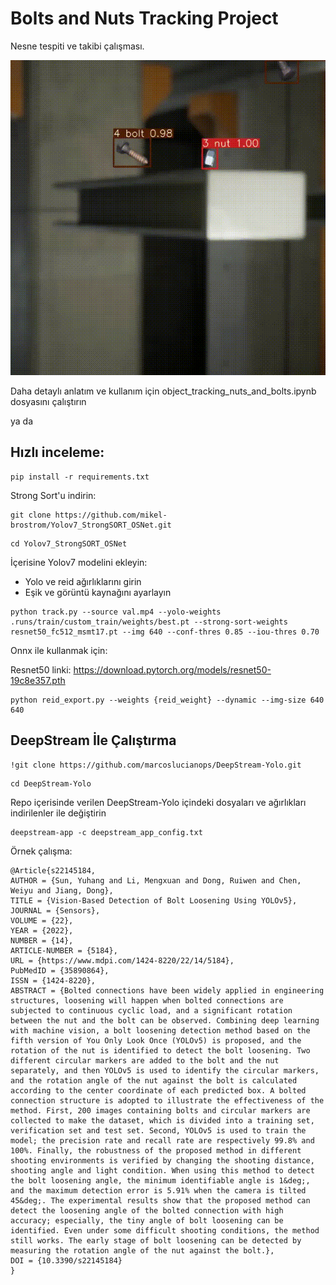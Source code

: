 # Bolts and Nuts Tracking Project
Nesne tespiti ve takibi çalışması.

![Output](./output_Trim.gif)

Daha detaylı anlatım ve kullanım için object_tracking_nuts_and_bolts.ipynb dosyasını çalıştırın

ya da

## Hızlı inceleme:

```
pip install -r requirements.txt
```
Strong Sort'u indirin:
```
git clone https://github.com/mikel-brostrom/Yolov7_StrongSORT_OSNet.git
```
```
cd Yolov7_StrongSORT_OSNet
```
İçerisine Yolov7 modelini ekleyin:

- Yolo ve reid ağırlıklarını girin
- Eşik ve görüntü kaynağını ayarlayın
```
python track.py --source val.mp4 --yolo-weights .runs/train/custom_train/weights/best.pt --strong-sort-weights resnet50_fc512_msmt17.pt --img 640 --conf-thres 0.85 --iou-thres 0.70
```
Onnx ile kullanmak için:

Resnet50 linki:
https://download.pytorch.org/models/resnet50-19c8e357.pth

```
python reid_export.py --weights {reid_weight} --dynamic --img-size 640 640
```

## DeepStream İle Çalıştırma
```
!git clone https://github.com/marcoslucianops/DeepStream-Yolo.git
```
```
cd DeepStream-Yolo
```
Repo içerisinde verilen DeepStream-Yolo içindeki dosyaları ve ağırlıkları indirilenler ile değiştirin
```
deepstream-app -c deepstream_app_config.txt
```

Örnek çalışma:
```
@Article{s22145184,
AUTHOR = {Sun, Yuhang and Li, Mengxuan and Dong, Ruiwen and Chen, Weiyu and Jiang, Dong},
TITLE = {Vision-Based Detection of Bolt Loosening Using YOLOv5},
JOURNAL = {Sensors},
VOLUME = {22},
YEAR = {2022},
NUMBER = {14},
ARTICLE-NUMBER = {5184},
URL = {https://www.mdpi.com/1424-8220/22/14/5184},
PubMedID = {35890864},
ISSN = {1424-8220},
ABSTRACT = {Bolted connections have been widely applied in engineering structures, loosening will happen when bolted connections are subjected to continuous cyclic load, and a significant rotation between the nut and the bolt can be observed. Combining deep learning with machine vision, a bolt loosening detection method based on the fifth version of You Only Look Once (YOLOv5) is proposed, and the rotation of the nut is identified to detect the bolt loosening. Two different circular markers are added to the bolt and the nut separately, and then YOLOv5 is used to identify the circular markers, and the rotation angle of the nut against the bolt is calculated according to the center coordinate of each predicted box. A bolted connection structure is adopted to illustrate the effectiveness of the method. First, 200 images containing bolts and circular markers are collected to make the dataset, which is divided into a training set, verification set and test set. Second, YOLOv5 is used to train the model; the precision rate and recall rate are respectively 99.8% and 100%. Finally, the robustness of the proposed method in different shooting environments is verified by changing the shooting distance, shooting angle and light condition. When using this method to detect the bolt loosening angle, the minimum identifiable angle is 1&deg;, and the maximum detection error is 5.91% when the camera is tilted 45&deg;. The experimental results show that the proposed method can detect the loosening angle of the bolted connection with high accuracy; especially, the tiny angle of bolt loosening can be identified. Even under some difficult shooting conditions, the method still works. The early stage of bolt loosening can be detected by measuring the rotation angle of the nut against the bolt.},
DOI = {10.3390/s22145184}
}
```
